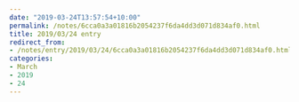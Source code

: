 ```yaml
---
date: "2019-03-24T13:57:54+10:00"
permalink: /notes/6cca0a3a01816b2054237f6da4dd3d071d834af0.html
title: 2019/03/24 entry
redirect_from:
- /notes/entry/2019/03/24/6cca0a3a01816b2054237f6da4dd3d071d834af0.html
categories:
- March
- 2019
- 24
---
```

